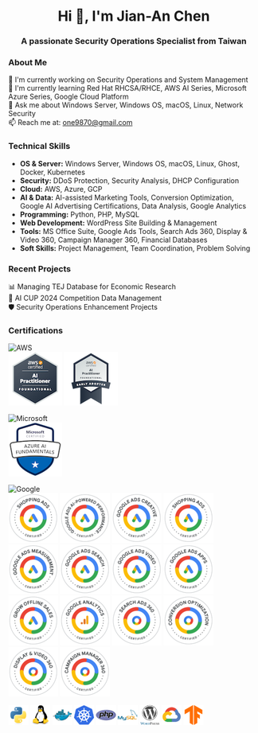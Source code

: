 <h1 align="center">Hi 👋, I'm Jian-An Chen</h1>
<h3 align="center">A passionate Security Operations Specialist from Taiwan</h3>

### About Me
🔭 I'm currently working on Security Operations and System Management</br>
🌱 I'm currently learning Red Hat RHCSA/RHCE, AWS AI Series, Microsoft Azure Series, Google Cloud Platform</br>
💬 Ask me about Windows Server, Windows OS, macOS, Linux, Network Security</br>
📫 Reach me at: one9870@gmail.com</br>

### Technical Skills
- **OS & Server:** Windows Server, Windows OS, macOS, Linux, Ghost, Docker, Kubernetes
- **Security:** DDoS Protection, Security Analysis, DHCP Configuration
- **Cloud:** AWS, Azure, GCP
- **AI & Data:** AI-assisted Marketing Tools, Conversion Optimization, Google AI Advertising Certifications, Data Analysis, Google Analytics
- **Programming:** Python, PHP, MySQL
- **Web Development:** WordPress Site Building & Management
- **Tools:** MS Office Suite, Google Ads Tools, Search Ads 360, Display & Video 360, Campaign Manager 360, Financial Databases
- **Soft Skills:** Project Management, Team Coordination, Problem Solving

### Recent Projects
📊 Managing TEJ Database for Economic Research</br>
🤖 AI CUP 2024 Competition Data Management</br>
🛡️ Security Operations Enhancement Projects</br>

### Certifications
![AWS](https://img.shields.io/badge/AWS-Certified-232F3E?style=for-the-badge&logo=amazon-aws)</br>
[![AWS Certification](https://github.com/one9870/one9870/blob/badges/aws-certified-ai-practitioner.png?raw=true)](https://www.credly.com/badges/bb8a9f96-2643-49ad-a7ad-d4319191e1c5/public_url)
[![AWS Certification](https://github.com/one9870/one9870/blob/main/aws-certified-ai-practitioner-early-adopter.png?raw=true)](https://www.credly.com/badges/cdffde06-7a7c-45ca-847a-8cfe03935d64/public_url)

![Microsoft](https://img.shields.io/badge/Microsoft-Certified-00A4EF?style=for-the-badge&logo=microsoft)</br>
[![Microsoft Azure AI Fundamentals](https://github.com/one9870/one9870/blob/main/microsoft-certified-azure-ai-fundamentals.png?raw=true)](https://www.credly.com/badges/80dcec5c-d2cf-444b-9306-27dab14a7bde/public_url)


<!-- Google 認證 -->
![Google](https://img.shields.io/badge/Google-Certified-4285F4?style=for-the-badge&logo=google)</br>
[![AI 技術輔助購物廣告認證](https://github.com/one9870/one9870/blob/badges/google-shopping-ads.png?raw=true)](https://skillshop.credential.net/60399198-2af1-4b3f-864a-10072d236670#acc.tB9gleQU)
[![AI 技術輔助高效廣告認證](https://github.com/one9870/one9870/blob/badges/google-ads-ai-powered-performance.png?raw=true)](https://skillshop.credential.net/01bd26b5-656b-4f2a-b0c7-e59f5c8c6a3a#acc.xpDTWV2g)
[![Google Ads 廣告素材認證](https://github.com/one9870/one9870/blob/badges/google-ads-creative.png?raw=true)](https://skillshop.credential.net/d7b02e42-1f62-4b30-ac32-d4f90b574569#acc.SgCGblni)
[![Google Ads 多媒體廣告認證](https://github.com/one9870/one9870/blob/badges/google-shopping-ads.png?raw=true)](https://skillshop.credential.net/6773592f-17a2-443d-87ec-7389fa5bcd46#acc.2JYQOwEb)
[![Google Ads 評估認證](https://github.com/one9870/one9870/blob/badges/google-ads-measurement.png?raw=true)](https://skillshop.credential.net/7abb90b4-00b1-44df-b073-606fada4ddfb#acc.sXuVZlcQ)
[![Google Ads 搜尋廣告認證](https://github.com/one9870/one9870/blob/badges/google-ads-search.png?raw=true)](https://skillshop.credential.net/637af275-5a00-4e63-aaa1-c1b611b24e4d#acc.ThQsUHuj)
[![Google Ads 影片廣告認證](https://github.com/one9870/one9870/blob/badges/google-ads-video.png?raw=true)](https://skillshop.credential.net/7f5f9e64-a954-4fc9-ba8f-c2c8533c2e9a#acc.BVsqKLAN)
[![Google Ads 應用程式廣告認證](https://github.com/one9870/one9870/blob/badges/google-ads-apps.png?raw=true)](https://skillshop.credential.net/6fa91048-dc4c-4087-a613-65e1b1835198#acc.3MTXSWdl)
[![提高離線銷售量認證](https://github.com/one9870/one9870/blob/badges/google-grow-offline-sales.png?raw=true)](https://skillshop.credential.net/fe1db3c8-84dc-433d-9321-1bca074ded63#acc.ohM3rRKl)
[![Google Analytics 4](https://github.com/one9870/one9870/blob/badges/google-analytics.png?raw=true)](https://skillshop.credential.net/a3e5c124-4e0d-485f-8fc8-cde55d9dfc21#acc.0R6xJkbo)
[![Search Ads 360](https://github.com/one9870/one9870/blob/badges/google-search-ads-360.png?raw=true)](https://skillshop.credential.net/6671e42f-95cf-4574-83f1-bb6616aa5804#acc.clJOYiBS)
[![Conversion Optimization](https://github.com/one9870/one9870/blob/badges/google-conversion-optimization.png?raw=true)](https://skillshop.credential.net/4d750300-9dd4-426a-8826-47c4f7a63616#acc.SXwhIDoG)
[![Display & Video 360](https://github.com/one9870/one9870/blob/badges/google-diplay&video-360.png?raw=true)](https://skillshop.credential.net/933a5fdf-6302-40ee-8223-d6a9b380a394#acc.Roun9htx)
[![Campaign Manager 360](https://github.com/one9870/one9870/blob/badges/google-campaign-manager-360.png?raw=true)](https://skillshop.credential.net/96c20666-7d63-4b23-88bb-3d78eaf6d713#acc.B7z2OXJV)

<p align="left">
  <img src="https://raw.githubusercontent.com/devicons/devicon/master/icons/python/python-original.svg" alt="python" width="40" height="40"/>
  <img src="https://raw.githubusercontent.com/devicons/devicon/master/icons/linux/linux-original.svg" alt="linux" width="40" height="40"/>
  <img src="https://raw.githubusercontent.com/devicons/devicon/master/icons/docker/docker-original.svg" alt="docker" width="40" height="40"/>
  <img src="https://raw.githubusercontent.com/devicons/devicon/master/icons/kubernetes/kubernetes-plain.svg" alt="kubernetes" width="40" height="40"/>
  <img src="https://raw.githubusercontent.com/devicons/devicon/master/icons/php/php-original.svg" alt="php" width="40" height="40"/>
  <img src="https://raw.githubusercontent.com/devicons/devicon/master/icons/mysql/mysql-original-wordmark.svg" alt="mysql" width="40" height="40"/>
  <img src="https://raw.githubusercontent.com/devicons/devicon/master/icons/wordpress/wordpress-original.svg" alt="wordpress" width="40" height="40"/>
  <img src="https://raw.githubusercontent.com/devicons/devicon/master/icons/googlecloud/googlecloud-original.svg" alt="gcp" width="40" height="40"/>
  <img src="https://raw.githubusercontent.com/devicons/devicon/master/icons/tensorflow/tensorflow-original.svg" alt="ai" width="40" height="40"/>
</p>

